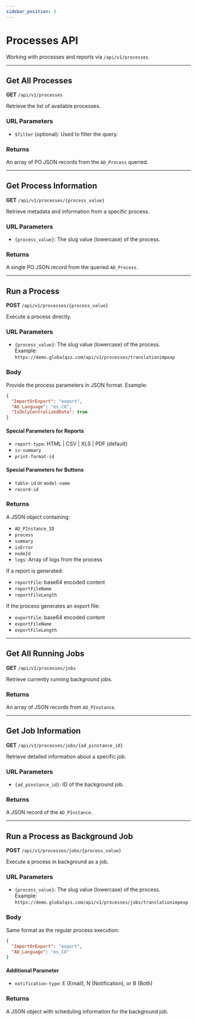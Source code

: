 ```yaml
---
sidebar_position: 3
---
```


# Processes API

Working with processes and reports via `/api/v1/processes`.

---

## Get All Processes

**GET** `/api/v1/processes`

Retrieve the list of available processes.

### URL Parameters

- `$filter` (optional): Used to filter the query.

### Returns

An array of PO JSON records from the `AD_Process` queried.

---

## Get Process Information

**GET** `/api/v1/processes/{process_value}`

Retrieve metadata and information from a specific process.

### URL Parameters

- `{process_value}`: The slug value (lowercase) of the process.

### Returns

A single PO JSON record from the queried `AD_Process`.

---

## Run a Process

**POST** `/api/v1/processes/{process_value}`

Execute a process directly.

### URL Parameters

- `{process_value}`: The slug value (lowercase) of the process.  
  Example: `https://demo.globalqss.com/api/v1/processes/translationimpexp`

### Body

Provide the process parameters in JSON format. Example:

```json
{
  "ImportOrExport": "export",
  "AD_Language": "es_CO",
  "IsOnlyCentralizedData": true
}
```

#### Special Parameters for Reports

- `report-type`: HTML | CSV | XLS | PDF (default)
- `is-summary`
- `print-format-id`

#### Special Parameters for Buttons

- `table-id` or `model-name`
- `record-id`

### Returns

A JSON object containing:

- `AD_PInstance_ID`
- `process`
- `summary`
- `isError`
- `nodeId`
- `logs`: Array of logs from the process

If a report is generated:

- `reportFile`: base64 encoded content
- `reportFileName`
- `reportFileLength`

If the process generates an export file:

- `exportFile`: base64 encoded content
- `exportFileName`
- `exportFileLength`

---

## Get All Running Jobs

**GET** `/api/v1/processes/jobs`

Retrieve currently running background jobs.

### Returns

An array of JSON records from `AD_PInstance`.

---

## Get Job Information

**GET** `/api/v1/processes/jobs/{ad_pinstance_id}`

Retrieve detailed information about a specific job.

### URL Parameters

- `{ad_pinstance_id}`: ID of the background job.

### Returns

A JSON record of the `AD_PInstance`.

---

## Run a Process as Background Job

**POST** `/api/v1/processes/jobs/{process_value}`

Execute a process in background as a job.

### URL Parameters

- `{process_value}`: The slug value (lowercase) of the process.  
  Example: `https://demo.globalqss.com/api/v1/processes/jobs/translationimpexp`

### Body

Same format as the regular process execution:

```json
{
  "ImportOrExport": "export",
  "AD_Language": "es_CO"
}
```

#### Additional Parameter

- `notification-type`: E (Email), N (Notification), or B (Both)

### Returns

A JSON object with scheduling information for the background job.
